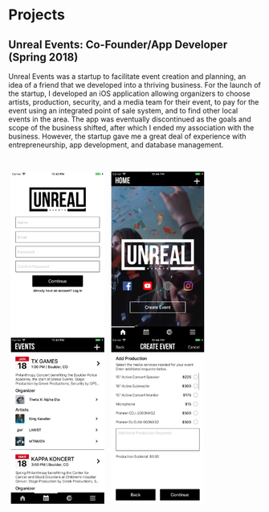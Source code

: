 # Projects

## Unreal Events: Co-Founder/App Developer (Spring 2018)

Unreal Events was a startup to facilitate event creation and planning, an idea of a friend that we developed into a thriving business. For the launch of the startup, I developed an iOS application allowing organizers to choose artists, production, security, and a media team for their event, to pay for the event using an integrated point of sale system, and to find other local events in the area. The app was eventually discontinued as the goals and scope of the business shifted, after which I ended my association with the business. However, the startup gave me a great deal of experience with entrepreneurship, app development, and database management.

<br />

<img src="images/register.png" alt="" align="center" height="330" hspace="5"/> <img src="images/homescreen.png" alt="" align="center" height="330" hspace="5"/> <img src="images/events.png" alt="" align="center" height="330" hspace="5"/> <img src="images/create.png" alt="" align="center" height="330" hspace="5"/>

<BR CLEAR="left">
